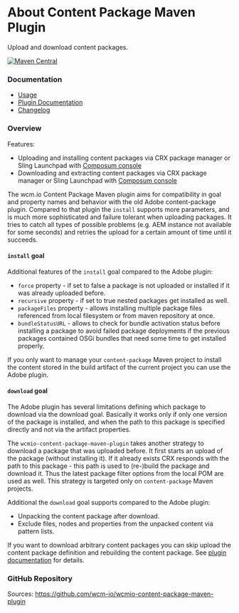 About Content Package Maven Plugin
==================================

Upload and download content packages.

[![Maven Central](https://maven-badges.herokuapp.com/maven-central/io.wcm.maven.plugins/wcmio-content-package-maven-plugin/badge.svg)](https://maven-badges.herokuapp.com/maven-central/io.wcm.maven.plugins/wcmio-content-package-maven-plugin)


### Documentation

* [Usage][usage]
* [Plugin Documentation][plugindocs]
* [Changelog][changelog]


### Overview

Features:

* Uploading and installing content packages via CRX package manager or Sling Launchpad with [Composum console][composum]
* Downloading and extracting content packages via CRX package manager or Sling Launchpad with [Composum console][composum]

The wcm.io Content Package Maven plugin aims for compatibility in goal and property names and behavior with the old Adobe content-package plugin. Compared to that plugin the `install` supports more parameters, and is much more sophisticated and failure tolerant when uploading packages. It tries to catch all types of possible problems (e.g. AEM instance not available for some seconds) and retries the upload for a certain amount of time until it succeeds.


#### `install` goal

Additional features of the `install` goal compared to the Adobe plugin:

* `force` property - if set to false a package is not uploaded or installed if it was already
uploaded before.
* `recursive` property - if set to true nested packages get installed as well.
* `packageFiles` property - allows installing multiple package files referenced from local filesystem
or from maven repository at once.
* `bundleStatusURL` - allows to check for bundle activation status before installing a package to avoid failed package deployments if the previous packages contained OSGi bundles that need some time to get installed properly.

If you only want to manage your `content-package` Maven project to install the content stored in the build
artifact of the current project you can use the Adobe plugin.


#### `download` goal

The Adobe plugin has several limitations defining which package to download via the download goal. Basically
it works only if only one version of the package is installed, and when the path to this package is specified
directly and not via the artifact properties.

The `wcmio-content-package-maven-plugin` takes another strategy to download a package that was uploaded
before. It first starts an upload of the package (without installing it). If it already exists CRX responds
with the path to this package - this path is used to (re-)build the package and download it. Thus the latest
package filter options from the local POM are used as well. This strategy is targeted only on
`content-package` Maven projects.

Additional the `download` goal supports compared to the Adobe plugin:

* Unpacking the content package after download.
* Exclude files, nodes and properties from the unpacked content via pattern lists.

If you want to download arbitrary content packages you can skip upload the content package definition and rebuilding the content package. See [plugin documentation][plugindocs] for details.


### GitHub Repository

Sources: https://github.com/wcm-io/wcmio-content-package-maven-plugin


[usage]: usage.html
[plugindocs]: plugin-info.html
[changelog]: changes-report.html
[jackrabbit-filevault-package-maven-plugin]: http://jackrabbit.apache.org/filevault-package-maven-plugin/
[package-migration-guide]: https://wcm-io.atlassian.net/wiki/x/GYB1BQ
[composum]: https://github.com/ist-dresden/composum
